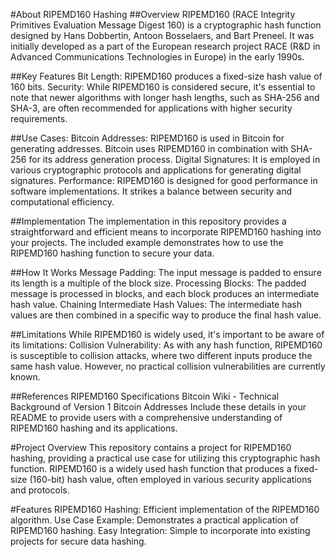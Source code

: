#About RIPEMD160 Hashing
##Overview
RIPEMD160 (RACE Integrity Primitives Evaluation Message Digest 160) is a cryptographic hash function designed by Hans Dobbertin, Antoon Bosselaers, and Bart Preneel. It was initially developed as a part of the European research project RACE (R&D in Advanced Communications Technologies in Europe) in the early 1990s.

##Key Features
Bit Length: RIPEMD160 produces a fixed-size hash value of 160 bits.
Security: While RIPEMD160 is considered secure, it's essential to note that newer algorithms with longer hash lengths, such as SHA-256 and SHA-3, are often recommended for applications with higher security requirements.

##Use Cases:
Bitcoin Addresses: RIPEMD160 is used in Bitcoin for generating addresses. Bitcoin uses RIPEMD160 in combination with SHA-256 for its address generation process.
Digital Signatures: It is employed in various cryptographic protocols and applications for generating digital signatures.
Performance:
RIPEMD160 is designed for good performance in software implementations.
It strikes a balance between security and computational efficiency.

##Implementation
The implementation in this repository provides a straightforward and efficient means to incorporate RIPEMD160 hashing into your projects. The included example demonstrates how to use the RIPEMD160 hashing function to secure your data.

##How It Works
Message Padding: The input message is padded to ensure its length is a multiple of the block size.
Processing Blocks: The padded message is processed in blocks, and each block produces an intermediate hash value.
Chaining Intermediate Hash Values: The intermediate hash values are then combined in a specific way to produce the final hash value.

##Limitations
While RIPEMD160 is widely used, it's important to be aware of its limitations:
Collision Vulnerability: As with any hash function, RIPEMD160 is susceptible to collision attacks, where two different inputs produce the same hash value. However, no practical collision vulnerabilities are currently known.

##References
RIPEMD160 Specifications
Bitcoin Wiki - Technical Background of Version 1 Bitcoin Addresses
Include these details in your README to provide users with a comprehensive understanding of RIPEMD160 hashing and its applications.

#Project Overview
This repository contains a project for RIPEMD160 hashing, providing a practical use case for utilizing this cryptographic hash function. RIPEMD160 is a widely used hash function that produces a fixed-size (160-bit) hash value, often employed in various security applications and protocols.

#Features
RIPEMD160 Hashing: Efficient implementation of the RIPEMD160 algorithm.
Use Case Example: Demonstrates a practical application of RIPEMD160 hashing.
Easy Integration: Simple to incorporate into existing projects for secure data hashing.

